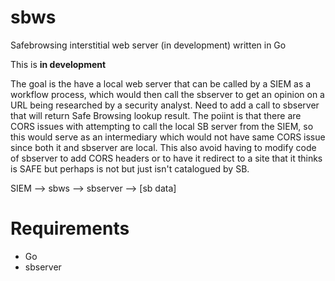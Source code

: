 # sbws
Safebrowsing interstitial web server (in development) written in Go

This is **in development**

The goal is the have a local web server that can be called by a SIEM as a workflow process, which would then call the sbserver to get an opinion on a URL being researched by a security analyst.  Need to add a call to sbserver that will return Safe Browsing lookup result. The poiint is that there are CORS issues with attempting to call the local SB server from the SIEM, so this would serve as an intermediary which would not have same CORS issue since both it and sbserver are local. This also avoid having to modify code of sbserver to add CORS headers or to have it redirect to a site that it thinks is SAFE but perhaps is not but just isn't catalogued by SB.

SIEM --> sbws --> sbserver --> [sb data]

# Requirements
* Go
* sbserver
